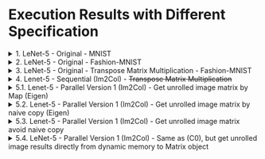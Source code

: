 # Execution Results with Different Specification

<details>
<summary>1. LeNet-5 - Original - MNIST</summary>

    ../data/mnist/
    mnist train number: 60000
    mnist test number: 10000
    weight: 25 x 6
    weight: 150 x 16
    0-th batch, loss: 2.30106
    50-th batch, loss: 2.30161
    100-th batch, loss: 2.30255
    150-th batch, loss: 2.30216
    200-th batch, loss: 2.30364
    250-th batch, loss: 2.30169
    300-th batch, loss: 2.29974
    350-th batch, loss: 2.3047
    400-th batch, loss: 2.29766
    450-th batch, loss: 2.30504

    1-th epoch, test acc: 0.1135

    0-th batch, loss: 2.29936
    50-th batch, loss: 2.30154
    100-th batch, loss: 2.29908
    150-th batch, loss: 2.30656
    200-th batch, loss: 2.29897
    250-th batch, loss: 2.29905
    300-th batch, loss: 2.29567
    350-th batch, loss: 2.29643
    400-th batch, loss: 2.29737
    450-th batch, loss: 2.29367

    2-th epoch, test acc: 0.2945

    0-th batch, loss: 2.29268
    50-th batch, loss: 2.25947
    100-th batch, loss: 1.4935
    150-th batch, loss: 0.656153
    200-th batch, loss: 0.484903
    250-th batch, loss: 0.371444
    300-th batch, loss: 0.394418
    350-th batch, loss: 0.344895
    400-th batch, loss: 0.147748
    450-th batch, loss: 0.207219

    3-th epoch, test acc: 0.946

    0-th batch, loss: 0.309088
    50-th batch, loss: 0.155788
    100-th batch, loss: 0.126408
    150-th batch, loss: 0.0778514
    200-th batch, loss: 0.0862488
    250-th batch, loss: 0.109127
    300-th batch, loss: 0.187663
    350-th batch, loss: 0.307188
    400-th batch, loss: 0.0749426
    450-th batch, loss: 0.233346

    4-th epoch, test acc: 0.9712

    0-th batch, loss: 0.106017
    50-th batch, loss: 0.225058
    100-th batch, loss: 0.1098
    150-th batch, loss: 0.0508292
    200-th batch, loss: 0.161406
    250-th batch, loss: 0.0563152
    300-th batch, loss: 0.0594433
    350-th batch, loss: 0.0520018
    400-th batch, loss: 0.0731089
    450-th batch, loss: 0.13004

    5-th epoch, test acc: 0.9737

</details>

<details>
<summary>2. LeNet-5 - Original - Fashion-MNIST</summary>

    ../data/fashion-mnist/
    mnist train number: 60000
    mnist test number: 10000
    weight: 25 x 6
    weight: 150 x 16
    0-th batch, loss: 2.30187
    50-th batch, loss: 2.30262
    100-th batch, loss: 2.30198
    150-th batch, loss: 2.30255
    200-th batch, loss: 2.30246
    250-th batch, loss: 2.30161
    300-th batch, loss: 2.30366
    350-th batch, loss: 2.30217
    400-th batch, loss: 2.30177
    450-th batch, loss: 2.30305

    1-th epoch, test acc: 0.1

    0-th batch, loss: 2.30196
    50-th batch, loss: 2.30234
    100-th batch, loss: 2.302
    150-th batch, loss: 2.30173
    200-th batch, loss: 2.29918
    250-th batch, loss: 2.2945
    300-th batch, loss: 2.25686
    350-th batch, loss: 1.64056
    400-th batch, loss: 1.09968
    450-th batch, loss: 0.895271

    2-th epoch, test acc: 0.6223

    0-th batch, loss: 0.971867
    50-th batch, loss: 0.85752
    100-th batch, loss: 0.882794
    150-th batch, loss: 0.819006
    200-th batch, loss: 0.613208
    250-th batch, loss: 0.582175
    300-th batch, loss: 0.819144
    350-th batch, loss: 0.564239
    400-th batch, loss: 0.732092
    450-th batch, loss: 0.458242

    3-th epoch, test acc: 0.7613

    0-th batch, loss: 0.630592
    50-th batch, loss: 0.576978
    100-th batch, loss: 0.603608
    150-th batch, loss: 0.73861
    200-th batch, loss: 0.670806
    250-th batch, loss: 0.409765
    300-th batch, loss: 0.630083
    350-th batch, loss: 0.487741
    400-th batch, loss: 0.57684
    450-th batch, loss: 0.591467

    4-th epoch, test acc: 0.7909

    0-th batch, loss: 0.550854
    50-th batch, loss: 0.46269
    100-th batch, loss: 0.406975
    150-th batch, loss: 0.548449
    200-th batch, loss: 0.416689
    250-th batch, loss: 0.460913
    300-th batch, loss: 0.708948
    350-th batch, loss: 0.484831
    400-th batch, loss: 0.531239
    450-th batch, loss: 0.476569

    5-th epoch, test acc: 0.8207

</details>

<details>
<summary>3. LeNet-5 - Original - Transpose Matrix Multiplication - Fashion-MNIST</summary>

    0-th batch, loss: 2.30187
    50-th batch, loss: 2.30262
    100-th batch, loss: 2.30198
    150-th batch, loss: 2.30255
    200-th batch, loss: 2.30246
    250-th batch, loss: 2.30161
    300-th batch, loss: 2.30366
    350-th batch, loss: 2.30217
    400-th batch, loss: 2.30177
    450-th batch, loss: 2.30305

    1-th epoch, test acc: 0.1

    0-th batch, loss: 2.30196
    50-th batch, loss: 2.30234
    100-th batch, loss: 2.302
    150-th batch, loss: 2.30173
    200-th batch, loss: 2.29919
    250-th batch, loss: 2.29452
    300-th batch, loss: 2.25696
    350-th batch, loss: 1.64363
    400-th batch, loss: 1.10052
    450-th batch, loss: 0.890389

    2-th epoch, test acc: 0.6231

    0-th batch, loss: 0.982203
    50-th batch, loss: 0.8619
    100-th batch, loss: 0.883574
    150-th batch, loss: 0.814321
    200-th batch, loss: 0.615839
    250-th batch, loss: 0.580562
    300-th batch, loss: 0.838665
    350-th batch, loss: 0.565908
    400-th batch, loss: 0.728824
    450-th batch, loss: 0.458302

    3-th epoch, test acc: 0.7602

    0-th batch, loss: 0.633762
    50-th batch, loss: 0.577861
    100-th batch, loss: 0.612528
    150-th batch, loss: 0.725019
    200-th batch, loss: 0.652117
    250-th batch, loss: 0.411808
    300-th batch, loss: 0.626963
    350-th batch, loss: 0.49442
    400-th batch, loss: 0.56591
    450-th batch, loss: 0.585407

    4-th epoch, test acc: 0.7898

    0-th batch, loss: 0.556282
    50-th batch, loss: 0.47116
    100-th batch, loss: 0.391514
    150-th batch, loss: 0.543599
    200-th batch, loss: 0.431745
    250-th batch, loss: 0.475138
    300-th batch, loss: 0.696249
    350-th batch, loss: 0.491586
    400-th batch, loss: 0.538841
    450-th batch, loss: 0.493691

    5-th epoch, test acc: 0.8194

</details>

<details>
<summary>4. Lenet-5 - Sequential (Im2Col) - <s>Transpose Matrix Multiplication</s></summary>

    ../data/fashion-mnist/
    mnist train number: 60000
    mnist test number: 10000
    0-th batch, loss: 2.30436, time forwading avearage: 948.853
    50-th batch, loss: 2.30307, time forwading avearage: 944.659
    100-th batch, loss: 2.30421, time forwading avearage: 933.365
    150-th batch, loss: 2.30438, time forwading avearage: 925.608
    200-th batch, loss: 2.30265, time forwading avearage: 922.035
    250-th batch, loss: 2.30305, time forwading avearage: 919.929
    300-th batch, loss: 2.30205, time forwading avearage: 917.199
    350-th batch, loss: 2.30245, time forwading avearage: 918.482
    400-th batch, loss: 2.3033, time forwading avearage: 917.907
    450-th batch, loss: 2.30154, time forwading avearage: 916.248

    1-th epoch, test acc: 0.1

    0-th batch, loss: 2.30235, time forwading avearage: 916.03
    50-th batch, loss: 2.3019, time forwading avearage: 916.789
    100-th batch, loss: 2.30197, time forwading avearage: 917.071
    150-th batch, loss: 2.30126, time forwading avearage: 916.358
    200-th batch, loss: 2.29878, time forwading avearage: 915.882
    250-th batch, loss: 2.29522, time forwading avearage: 916.141
    300-th batch, loss: 2.19485, time forwading avearage: 916.126
    350-th batch, loss: 1.52532, time forwading avearage: 915.552
    400-th batch, loss: 1.03688, time forwading avearage: 915.42
    450-th batch, loss: 0.98587, time forwading avearage: 915.087

    2-th epoch, test acc: 0.6093

    0-th batch, loss: 0.816876, time forwading avearage: 915.318
    50-th batch, loss: 0.873442, time forwading avearage: 914.757
    100-th batch, loss: 0.637464, time forwading avearage: 914.114
    150-th batch, loss: 0.89731, time forwading avearage: 913.469
    200-th batch, loss: 0.781668, time forwading avearage: 913.548
    250-th batch, loss: 0.702516, time forwading avearage: 913.086
    300-th batch, loss: 0.634439, time forwading avearage: 912.829
    350-th batch, loss: 0.765963, time forwading avearage: 912.385
    400-th batch, loss: 0.565993, time forwading avearage: 912.123
    450-th batch, loss: 0.692901, time forwading avearage: 912.169

    3-th epoch, test acc: 0.7663

    0-th batch, loss: 0.474801, time forwading avearage: 911.686
    50-th batch, loss: 0.562753, time forwading avearage: 911.3
    100-th batch, loss: 0.503141, time forwading avearage: 911.083
    150-th batch, loss: 0.501888, time forwading avearage: 911.479
    200-th batch, loss: 0.60367, time forwading avearage: 911.21
    250-th batch, loss: 0.631846, time forwading avearage: 911.003
    300-th batch, loss: 0.439007, time forwading avearage: 910.801
    350-th batch, loss: 0.581682, time forwading avearage: 910.625
    400-th batch, loss: 0.477746, time forwading avearage: 910.687
    450-th batch, loss: 0.382991, time forwading avearage: 910.305

    4-th epoch, test acc: 0.8123

    0-th batch, loss: 0.456361, time forwading avearage: 910.117
    50-th batch, loss: 0.394907, time forwading avearage: 909.963
    100-th batch, loss: 0.622893, time forwading avearage: 909.893
    150-th batch, loss: 0.633183, time forwading avearage: 909.989
    200-th batch, loss: 0.413122, time forwading avearage: 909.932
    250-th batch, loss: 0.415152, time forwading avearage: 909.816
    300-th batch, loss: 0.497327, time forwading avearage: 909.715
    350-th batch, loss: 0.581514, time forwading avearage: 909.542
    400-th batch, loss: 0.40746, time forwading avearage: 909.575
    450-th batch, loss: 0.429998, time forwading avearage: 909.324

    5-th epoch, test acc: 0.8297

</details>

<details>
<summary>5.1. Lenet-5 - Parallel Version 1 (Im2Col) - Get unrolled image matrix by Map (Eigen)</s></summary>

    ../data/fashion-mnist/
    mnist train number: 60000
    mnist test number: 10000
    0-th batch, loss: 2.30443, time forwading avearage: 519.242
    50-th batch, loss: 2.30312, time forwading avearage: 558.582
    100-th batch, loss: 2.30426, time forwading avearage: 554.799
    150-th batch, loss: 2.30444, time forwading avearage: 552.319
    200-th batch, loss: 2.30273, time forwading avearage: 553.579
    250-th batch, loss: 2.30315, time forwading avearage: 552.759
    300-th batch, loss: 2.30216, time forwading avearage: 553.246
    350-th batch, loss: 2.30258, time forwading avearage: 554.074
    400-th batch, loss: 2.30353, time forwading avearage: 552.89
    450-th batch, loss: 2.30178, time forwading avearage: 552.752

    1-th epoch, test acc: 0.1

    0-th batch, loss: 2.30272, time forwading avearage: 552.888
    50-th batch, loss: 2.30233, time forwading avearage: 552.339
    100-th batch, loss: 2.30278, time forwading avearage: 551.481
    150-th batch, loss: 2.30267, time forwading avearage: 551.202
    200-th batch, loss: 2.30221, time forwading avearage: 550.748
    250-th batch, loss: 2.3022, time forwading avearage: 551.043
    300-th batch, loss: 2.30265, time forwading avearage: 550.898
    350-th batch, loss: 2.30239, time forwading avearage: 550.99
    400-th batch, loss: 2.30229, time forwading avearage: 550.944
    450-th batch, loss: 2.30158, time forwading avearage: 550.741

    2-th epoch, test acc: 0.1

    0-th batch, loss: 2.30225, time forwading avearage: 550.656
    50-th batch, loss: 2.30217, time forwading avearage: 550.4
    100-th batch, loss: 2.30166, time forwading avearage: 550.595
    150-th batch, loss: 2.30137, time forwading avearage: 550.681
    200-th batch, loss: 2.3002, time forwading avearage: 550.212
    250-th batch, loss: 2.29857, time forwading avearage: 550.816
    300-th batch, loss: 2.28584, time forwading avearage: 550.9
    350-th batch, loss: 2.19746, time forwading avearage: 551.888
    400-th batch, loss: 2.10948, time forwading avearage: 552.429
    450-th batch, loss: 2.08172, time forwading avearage: 553.207

    3-th epoch, test acc: 0.2014

    0-th batch, loss: 2.08492, time forwading avearage: 553.253
    50-th batch, loss: 1.97053, time forwading avearage: 553.886
    100-th batch, loss: 1.35175, time forwading avearage: 554.103
    150-th batch, loss: 1.21533, time forwading avearage: 554.42
    200-th batch, loss: 1.15011, time forwading avearage: 554.305
    250-th batch, loss: 1.12398, time forwading avearage: 553.986
    300-th batch, loss: 0.979736, time forwading avearage: 553.293
    350-th batch, loss: 1.00885, time forwading avearage: 552.745
    400-th batch, loss: 0.991454, time forwading avearage: 552.427
    450-th batch, loss: 0.776683, time forwading avearage: 551.959

    4-th epoch, test acc: 0.6465

    0-th batch, loss: 0.843277, time forwading avearage: 551.73
    50-th batch, loss: 0.817378, time forwading avearage: 551.371
    100-th batch, loss: 0.853431, time forwading avearage: 551.12
    150-th batch, loss: 1.0095, time forwading avearage: 550.743
    200-th batch, loss: 0.78268, time forwading avearage: 550.508
    250-th batch, loss: 0.783464, time forwading avearage: 550.298
    300-th batch, loss: 0.730238, time forwading avearage: 550.427
    350-th batch, loss: 0.931188, time forwading avearage: 550.089
    400-th batch, loss: 0.778117, time forwading avearage: 550.036
    450-th batch, loss: 0.733352, time forwading avearage: 549.969

    5-th epoch, test acc: 0.7081

</details>

<details>
<summary>5.2. Lenet-5 - Parallel Version 1 (Im2Col) - Get unrolled image matrix by naive copy (Eigen)</s></summary>

    ../data/fashion-mnist/
    mnist train number: 60000
    mnist test number: 10000
    0-th batch, loss: 2.30436, time forwading avearage: 1092.89
    50-th batch, loss: 2.30307, time forwading avearage: 941.985
    100-th batch, loss: 2.30421, time forwading avearage: 945.737
    150-th batch, loss: 2.30438, time forwading avearage: 946.934
    200-th batch, loss: 2.30265, time forwading avearage: 948.548
    250-th batch, loss: 2.30305, time forwading avearage: 949.409
    300-th batch, loss: 2.30205, time forwading avearage: 949.609
    350-th batch, loss: 2.30245, time forwading avearage: 948.18
    400-th batch, loss: 2.3033, time forwading avearage: 947.395
    450-th batch, loss: 2.30154, time forwading avearage: 947.14

    1-th epoch, test acc: 0.1

    0-th batch, loss: 2.30235, time forwading avearage: 945.713
    50-th batch, loss: 2.3019, time forwading avearage: 945.826
    100-th batch, loss: 2.30197, time forwading avearage: 945.379
    150-th batch, loss: 2.30126, time forwading avearage: 944.503
    200-th batch, loss: 2.29878, time forwading avearage: 944.056
    250-th batch, loss: 2.29522, time forwading avearage: 942.984
    300-th batch, loss: 2.19485, time forwading avearage: 943.096
    350-th batch, loss: 1.52532, time forwading avearage: 941.864
    400-th batch, loss: 1.03688, time forwading avearage: 941.682
    450-th batch, loss: 0.98587, time forwading avearage: 940.09

    2-th epoch, test acc: 0.6093

    0-th batch, loss: 0.816876, time forwading avearage: 939.399
    50-th batch, loss: 0.873442, time forwading avearage: 938.74
    100-th batch, loss: 0.637464, time forwading avearage: 938.533
    150-th batch, loss: 0.89731, time forwading avearage: 938.154
    200-th batch, loss: 0.781668, time forwading avearage: 937.995
    250-th batch, loss: 0.702516, time forwading avearage: 937.752
    300-th batch, loss: 0.634439, time forwading avearage: 936.772
    350-th batch, loss: 0.765963, time forwading avearage: 936.633
    400-th batch, loss: 0.565993, time forwading avearage: 936.913
    450-th batch, loss: 0.692901, time forwading avearage: 936.621

    3-th epoch, test acc: 0.7663

    (The remaining is same as 4)
</details>

<details>
<summary>5.3. Lenet-5 - Parallel Version 1 (Im2Col) - Get unrolled image matrix avoid naive copy</summary>
    ../data/fashion-mnist/
    mnist train number: 60000
    mnist test number: 10000
    0-th batch, loss: 2.30436, time forwading avearage: 653.779
    50-th batch, loss: 2.30307, time forwading avearage: 696.657
    100-th batch, loss: 2.30421, time forwading avearage: 697.357
    150-th batch, loss: 2.30438, time forwading avearage: 696.52
    200-th batch, loss: 2.30265, time forwading avearage: 697.012
    250-th batch, loss: 2.30305, time forwading avearage: 697.045
    300-th batch, loss: 2.30205, time forwading avearage: 696.425
    350-th batch, loss: 2.30245, time forwading avearage: 695.164
    400-th batch, loss: 2.3033, time forwading avearage: 694.927
    450-th batch, loss: 2.30154, time forwading avearage: 696.307

    1-th epoch, test acc: 0.1

    0-th batch, loss: 2.30235, time forwading avearage: 696.599
    50-th batch, loss: 2.3019, time forwading avearage: 697.818
    100-th batch, loss: 2.30197, time forwading avearage: 697.937
    150-th batch, loss: 2.30126, time forwading avearage: 698.753
    200-th batch, loss: 2.29878, time forwading avearage: 698.786
    250-th batch, loss: 2.29522, time forwading avearage: 700.754
    300-th batch, loss: 2.19485, time forwading avearage: 700.852
    (The remaining is same as 5.2)

</details>

<details>
<summary>5.4. LeNet-5 - Parallel Version 1 (Im2Col) - Same as (C0), but get unrolled image results directly from dynamic memory to Matrix object</summary>

    ../data/fashion-mnist/
    mnist train number: 60000
    mnist test number: 10000
    0-th batch, loss: 2.30436, time forwading avearage: 503.376
    50-th batch, loss: 2.30307, time forwading avearage: 539.834
    100-th batch, loss: 2.30421, time forwading avearage: 539.134
    150-th batch, loss: 2.30438, time forwading avearage: 538.101
    200-th batch, loss: 2.30265, time forwading avearage: 539.293
    250-th batch, loss: 2.30305, time forwading avearage: 538.997
    300-th batch, loss: 2.30205, time forwading avearage: 538.233
    350-th batch, loss: 2.30245, time forwading avearage: 539.575
    400-th batch, loss: 2.3033, time forwading avearage: 540.215
    450-th batch, loss: 2.30154, time forwading avearage: 539.801

    1-th epoch, test acc: 0.1

    0-th batch, loss: 2.30235, time forwading avearage: 535.116
    50-th batch, loss: 2.3019, time forwading avearage: 535.02
    100-th batch, loss: 2.30197, time forwading avearage: 535.536
    150-th batch, loss: 2.30126, time forwading avearage: 538.216
    200-th batch, loss: 2.29878, time forwading avearage: 536.657
    250-th batch, loss: 2.29522, time forwading avearage: 536.651
    300-th batch, loss: 2.19485, time forwading avearage: 537.052
    350-th batch, loss: 1.52532, time forwading avearage: 536.631
    400-th batch, loss: 1.03688, time forwading avearage: 536.328
    450-th batch, loss: 0.98587, time forwading avearage: 538.418

    2-th epoch, test acc: 0.6093

    0-th batch, loss: 0.816876, time forwading avearage: 730.633
    50-th batch, loss: 0.873442, time forwading avearage: 533.947
    100-th batch, loss: 0.637464, time forwading avearage: 530.315
    150-th batch, loss: 0.89731, time forwading avearage: 527.891
    200-th batch, loss: 0.781668, time forwading avearage: 527.524
    250-th batch, loss: 0.702516, time forwading avearage: 527.48
    300-th batch, loss: 0.634439, time forwading avearage: 527.733
    350-th batch, loss: 0.765963, time forwading avearage: 527.928
    400-th batch, loss: 0.565993, time forwading avearage: 527.348
    450-th batch, loss: 0.692901, time forwading avearage: 527.813

    3-th epoch, test acc: 0.7663

    0-th batch, loss: 0.474801, time forwading avearage: 540.646
    50-th batch, loss: 0.562753, time forwading avearage: 533.911
    100-th batch, loss: 0.503141, time forwading avearage: 534.457
    150-th batch, loss: 0.501888, time forwading avearage: 532.106
    200-th batch, loss: 0.60367, time forwading avearage: 532.29
    250-th batch, loss: 0.631846, time forwading avearage: 532.792
    300-th batch, loss: 0.439007, time forwading avearage: 533.088
    350-th batch, loss: 0.581682, time forwading avearage: 532.95
    400-th batch, loss: 0.477746, time forwading avearage: 532.659
    450-th batch, loss: 0.382991, time forwading avearage: 531.859

    4-th epoch, test acc: 0.8123

    0-th batch, loss: 0.456361, time forwading avearage: 636.11
    50-th batch, loss: 0.394907, time forwading avearage: 536.47
    100-th batch, loss: 0.622893, time forwading avearage: 537.228
    150-th batch, loss: 0.633183, time forwading avearage: 533.514
    200-th batch, loss: 0.413122, time forwading avearage: 533.609
    250-th batch, loss: 0.415152, time forwading avearage: 533.462
    300-th batch, loss: 0.497327, time forwading avearage: 532.325
    350-th batch, loss: 0.581514, time forwading avearage: 532.735
    400-th batch, loss: 0.40746, time forwading avearage: 532.723
    450-th batch, loss: 0.429998, time forwading avearage: 531.433

    5-th epoch, test acc: 0.8297

<details>
